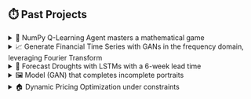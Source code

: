 ## ⏱️ Past Projects

<details>
  <summary>🤖 NumPy Q-Learning Agent masters a mathematical game</summary>
  A Q-Learning Agent and a simple mathematical game, both implemented using Python and NumPy only.
  
  <a href="https://github.com/PierreCounathe/Reinforcement-Learning-for-Nim-Game">link to repository</a>
</details>
<details>
  <summary>📈 Generate Financial Time Series with GANs in the frequency domain, leveraging Fourier Transform</summary>
  Generate Financial Time Series (returns) with similar statistical properties (mean, standard deviation, skewness, kurtosis, acf, etc.) to a targeted market using GANs acting in the frequency domain, using FFT and inverse FFT.

  <a href="https://github.com/PierreCounathe/Financial-Time-Series-Generation-Frequency-GANs">link to repository</a>
</details>
<details>
  <summary>🌾 Forecast Droughts with LSTMs with a 6-week lead time</summary>
  Forecast droughts in the US with a 6-week lead time using weather time series and static soil data. Compare LSTM performance to classic ML models.

  <a href="https://github.com/PierreCounathe/Droughts-Forecasting">link to repository</a>
</details>
<details>
  <summary>🖼️ Model (GAN) that completes incomplete portraits</summary>
  This model can effectively replace a nose or an eye on faces, and fill missing parts of portraits.

  <a href="https://github.com/PierreCounathe/Globally-and-Locally-Consistent-Image-Completion-Pytorch-Implementation">link to repository</a>
</details>
<details>
  <summary>🏠 Dynamic Pricing Optimization under constraints </summary>
  Optimize Real Estate prices dynamically to meet financial constraints and deadlines (loan repayment dates) and maximize revenues.

  <a href="https://github.com/PierreCounathe/Real-Estate-Pricing-Optimization-Under-Financial-Constraints">link to repository</a>
</details>

